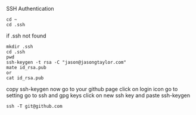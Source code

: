 SSH Authentication

    cd ~
    cd .ssh
      
if .ssh not found

    mkdir .ssh
    cd .ssh
    pwd
    ssh-keygen -t rsa -C "jason@jasongtaylor.com"
    mate id_rsa.pub
    or
    cat id_rsa.pub
    
copy ssh-keygen
now go to your github page
click on login icon
go to setting
go to ssh and gpg keys
click on new ssh key and paste ssh-keygen

    ssh -T git@github.com
